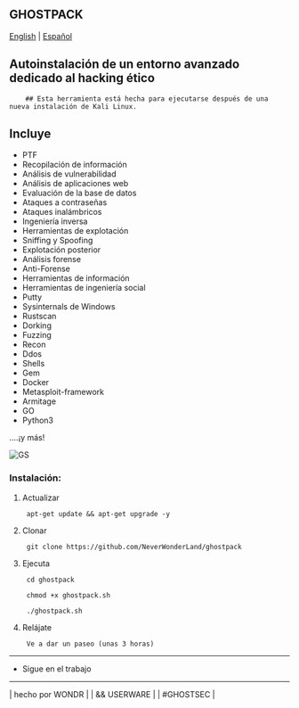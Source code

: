 ## GHOSTPACK

[English](https://github.com/NeverWonderLand/ghostpack) | [Español](https://github.com/SobrioRiot/ghostpack-esp)

## Autoinstalación de un entorno avanzado dedicado al hacking ético 
        ## Esta herramienta está hecha para ejecutarse después de una nueva instalación de Kali Linux.

## Incluye

- PTF
- Recopilación de información
- Análisis de vulnerabilidad
- Análisis de aplicaciones web
- Evaluación de la base de datos
- Ataques a contraseñas
- Ataques inalámbricos
- Ingeniería inversa
- Herramientas de explotación
- Sniffing y Spoofing
- Explotación posterior
- Análisis forense
- Anti-Forense
- Herramientas de información
- Herramientas de ingeniería social
- Putty
- Sysinternals de Windows
- Rustscan
- Dorking
- Fuzzing
- Recon
- Ddos
- Shells
- Gem
- Docker
- Metasploit-framework
- Armitage
- GO
- Python3

....¡y más!


![GS](https://user-images.githubusercontent.com/64184513/176806645-6968abdb-3f38-447f-b20c-9426f00b7413.jpg)


### Instalación:

1. Actualizar

        apt-get update && apt-get upgrade -y
        
2. Clonar

        git clone https://github.com/NeverWonderLand/ghostpack

3. Ejecuta

        cd ghostpack
    
        chmod +x ghostpack.sh
    
        ./ghostpack.sh

4. Relájate

        Ve a dar un paseo (unas 3 horas)

---------------------------------------
* Sigue en el trabajo

 ------------------
| hecho por WONDR |
| && USERWARE |
| #GHOSTSEC |

